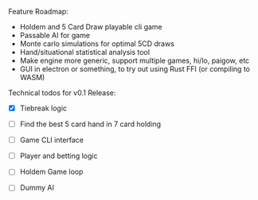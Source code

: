 Feature Roadmap:
- Holdem and 5 Card Draw playable cli game
- Passable AI for game
- Monte carlo simulations for optimal 5CD draws
- Hand/situational statistical analysis tool
- Make engine more generic, support multiple games, hi/lo, paigow, etc
- GUI in electron or something, to try out using Rust FFI (or compiling to WASM)

Technical todos for v0.1 Release:
- [x] Tiebreak logic
- [ ] Find the best 5 card hand in 7 card holding
- [ ] Game CLI interface
- [ ] Player and betting logic
- [ ] Holdem Game loop
- [ ] Dummy AI

